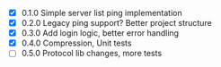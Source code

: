 - [X] 0.1.0 Simple server list ping implementation
- [X] 0.2.0 Legacy ping support? Better project structure
- [X] 0.3.0 Add login logic, better error handling
- [X] 0.4.0 Compression, Unit tests
- [ ] 0.5.0 Protocol lib changes, more tests